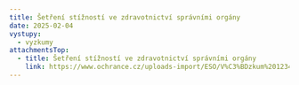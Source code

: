 ```yaml
---
title: Šetření stížností ve zdravotnictví správními orgány
date: 2025-02-04
vystupy:
  - vyzkumy
attachmentsTop:
  - title: Šetření stížností ve zdravotnictví správními orgány
    link: https://www.ochrance.cz/uploads-import/ESO/V%C3%BDzkum%2012344-22-MJ-Z18-37-.pdf
---
```


